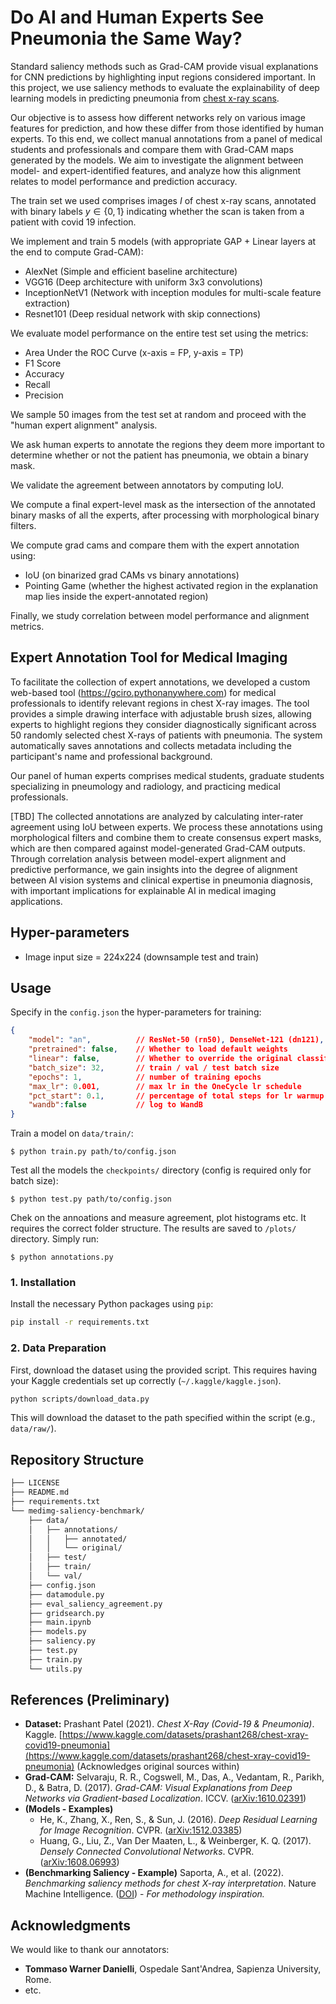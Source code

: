 # Do AI and Human Experts See Pneumonia the Same Way?

Standard saliency methods such as Grad-CAM provide visual explanations for CNN predictions by highlighting input regions considered important. In this project, we use saliency methods to evaluate the explainability of deep learning models in predicting pneumonia from [chest x-ray scans](https://www.kaggle.com/datasets/prashant268/chest-xray-covid19-pneumonia). 

Our objective is to assess how different networks rely on various image features for prediction, and how these differ from those identified by human experts. To this end, we collect manual annotations from a panel of medical students and professionals and compare them with Grad-CAM maps generated by the models. We aim to investigate the alignment between model- and expert-identified features, and analyze how this alignment relates to model performance and prediction accuracy.

The train set we used comprises images $I$ of chest x-ray scans, annotated with binary labels $y\in\{0,1\}$ indicating whether the scan is taken from a patient with covid 19 infection.

We implement and train 5 models (with appropriate GAP + Linear layers at the end to compute Grad-CAM):
- AlexNet (Simple and efficient baseline architecture)
- VGG16 (Deep architecture with uniform 3x3 convolutions)
- InceptionNetV1 (Network with inception modules for multi-scale feature extraction)
- Resnet101 (Deep residual network with skip connections)

We evaluate model performance on the entire test set using the metrics:
- Area Under the ROC Curve (x-axis = FP, y-axis = TP)
- F1 Score
- Accuracy
- Recall
- Precision

We sample 50 images from the test set at random and proceed with the "human expert alignment" analysis.

We ask human experts to annotate the regions they deem more important to determine whether or not the patient has pneumonia, we obtain a binary mask.

We validate the agreement between annotators by computing IoU.

We compute a final expert-level mask as the intersection of the annotated binary masks of all the experts, after processing with morphological binary filters.

We compute grad cams and compare them with the expert annotation using:
- IoU (on binarized grad CAMs vs binary annotations)
- Pointing Game (whether the highest activated region in the explanation map lies inside the expert-annotated region)

Finally, we study correlation between model performance and alignment metrics.

## Expert Annotation Tool for Medical Imaging

To facilitate the collection of expert annotations, we developed a custom web-based tool (https://gciro.pythonanywhere.com) for medical professionals to identify relevant regions in chest X-ray images. 
The tool provides a simple drawing interface with adjustable brush sizes, allowing experts to highlight regions they consider diagnostically significant across 50 randomly selected chest X-rays of patients with pneumonia. The system automatically saves annotations and collects metadata including the participant's name and professional background.

Our panel of human experts comprises medical students, graduate students specializing in pneumology and radiology, and practicing medical professionals.

[TBD]
The collected annotations are analyzed by calculating inter-rater agreement using IoU between experts. We process these annotations using morphological filters and combine them to create consensus expert masks, which are then compared against model-generated Grad-CAM outputs. Through correlation analysis between model-expert alignment and predictive performance, we gain insights into the degree of alignment between AI vision systems and clinical expertise in pneumonia diagnosis, with important implications for explainable AI in medical imaging applications.

## Hyper-parameters
- Image input size = 224x224 (downsample test and train)

## Usage
Specify in the `config.json` the hyper-parameters for training:
```json
{
    "model": "an",          // ResNet-50 (rn50), DenseNet-121 (dn121), EfficientNet-B0 (eb0), MobileNetV3 (mv3), Vision Transformer (vit)
    "pretrained": false,    // Whether to load default weights
    "linear": false,        // Whether to override the original classifier and make it GAP + FC (does not work for rs and in, which are alredy GAP + FC)
    "batch_size": 32,       // train / val / test batch size
    "epochs": 1,            // number of training epochs
    "max_lr": 0.001,        // max lr in the OneCycle lr schedule
    "pct_start": 0.1,       // percentage of total steps for lr warmup
    "wandb":false           // log to WandB
}
```

Train a model on `data/train/`:

```
$ python train.py path/to/config.json
```

Test all the models the `checkpoints/` directory (config is required only for batch size):

```
$ python test.py path/to/config.json
```
Chek on the annoations and measure agreement, plot histograms etc. It requires the correct folder structure. The results are saved to `/plots/` directory. Simply run:
```
$ python annotations.py
```
### 1. Installation
Install the necessary Python packages using `pip`:

```bash
pip install -r requirements.txt
```

### 2. Data Preparation
First, download the dataset using the provided script. This requires having your Kaggle credentials set up correctly (`~/.kaggle/kaggle.json`).

```bash
python scripts/download_data.py
```
This will download the dataset to the path specified within the script (e.g., `data/raw/`).


## Repository Structure
```bash
├── LICENSE                 
├── README.md               
├── requirements.txt        
└── medimg-saliency-benchmark/     
    ├── data/                  
    │   ├── annotations/   
    │   │   ├── annotated/   
    │   │   └── original/     
    │   ├── test/               
    │   ├── train/              
    │   └── val/                
    ├── config.json                
    ├── datamodule.py   
    ├── eval_saliency_agreement.py
    ├── gridsearch.py        
    ├── main.ipynb              
    ├── models.py      
    ├── saliency.py   
    ├── test.py              
    ├── train.py              
    └── utils.py               
```

## References (Preliminary)

* **Dataset:** Prashant Patel (2021). _Chest X-Ray (Covid-19 & Pneumonia)_. Kaggle. [https://www.kaggle.com/datasets/prashant268/chest-xray-covid19-pneumonia](https://www.kaggle.com/datasets/prashant268/chest-xray-covid19-pneumonia) (Acknowledges original sources within)
* **Grad-CAM:** Selvaraju, R. R., Cogswell, M., Das, A., Vedantam, R., Parikh, D., & Batra, D. (2017). _Grad-CAM: Visual Explanations from Deep Networks via Gradient-based Localization_. ICCV. ([arXiv:1610.02391](https://arxiv.org/abs/1610.02391))
* **(Models - Examples)**
    * He, K., Zhang, X., Ren, S., & Sun, J. (2016). _Deep Residual Learning for Image Recognition_. CVPR. ([arXiv:1512.03385](https://arxiv.org/abs/1512.03385))
    * Huang, G., Liu, Z., Van Der Maaten, L., & Weinberger, K. Q. (2017). _Densely Connected Convolutional Networks_. CVPR. ([arXiv:1608.06993](https://arxiv.org/abs/1608.06993))
* **(Benchmarking Saliency - Example)** Saporta, A., et al. (2022). _Benchmarking saliency methods for chest X-ray interpretation_. Nature Machine Intelligence. ([DOI](https://doi.org/10.1038/s42256-022-00536-x)) - *For methodology inspiration.*

## Acknowledgments

We would like to thank our annotators:

- **Tommaso Warner Danielli**, Ospedale Sant'Andrea, Sapienza University, Rome.
- etc.